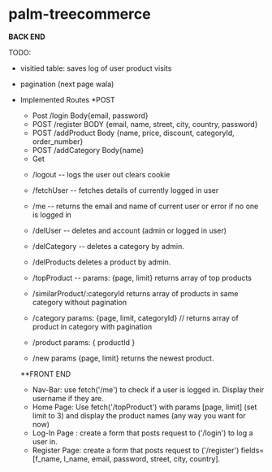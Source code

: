 # palm-treecommerce

**BACK END**

TODO:

- visitied table: saves log of user product visits
- pagination (next page wala)

- Implemented Routes
  \*POST

  - Post /login Body{email, password}
  - POST /register BODY {email, name, street, city, country, password}
  - POST /addProduct Body {name, price, discount, categoryId, order_number}
  - POST /addCategory Body{name}

  * Get

  - /logout -- logs the user out clears cookie
  - /fetchUser -- fetches details of currently logged in user
  - /me -- returns the email and name of current user or error if no one is logged in
  - /delUser -- deletes and account (admin or logged in user)
  - /delCategory -- deletes a category by admin.
  - /delProducts deletes a product by admin.

  - /topProduct -- params: {page, limit} returns array of top products
  - /similarProduct/:categoryId returns array of products in same category without pagination
  - /category params: {page, limit, categoryId} // returns array of product in category with pagination
  - /product params: { productId }
  - /new params {page, limit} returns the newest product.

  \*\*FRONT END

  - Nav-Bar: use fetch('/me') to check if a user is logged in. Display their username if they are.
  - Home Page: Use fetch('/topProduct') with params [page, limit] (set limit to 3) and display the product names (any way you want for now)
  - Log-In Page : create a form that posts request to ('/login') to log a user in.
  - Register Page: create a form that posts request to ('/register') fields=[f_name, l_name, email, password, street, city, country].
